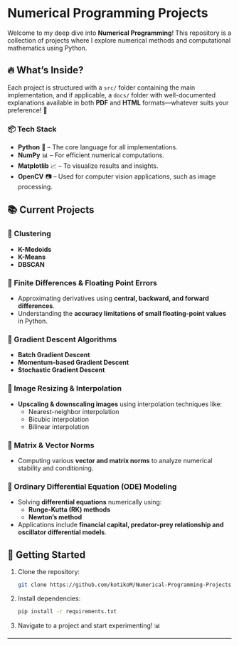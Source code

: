 # Numerical Programming Projects

Welcome to my deep dive into **Numerical Programming**! This repository is a collection of projects where I explore numerical methods and computational mathematics using Python.

## 🔥 What’s Inside?
Each project is structured with a `src/` folder containing the main implementation, and if applicable, a `docs/` folder with well-documented explanations available in both **PDF** and **HTML** formats—whatever suits your preference! 🚀

### 📦 Tech Stack
- **Python** 🐍 – The core language for all implementations.
- **NumPy** 📊 – For efficient numerical computations.
- **Matplotlib** 📈 – To visualize results and insights.
- **OpenCV** 📷 – Used for computer vision applications, such as image processing.

## 📚 Current Projects
### 🔹 Clustering
- **K-Medoids**
- **K-Means**
- **DBSCAN**

### 🔹 Finite Differences & Floating Point Errors
- Approximating derivatives using **central, backward, and forward differences**.
- Understanding the **accuracy limitations of small floating-point values** in Python.

### 🔹 Gradient Descent Algorithms
- **Batch Gradient Descent**
- **Momentum-based Gradient Descent**
- **Stochastic Gradient Descent**

### 🔹 Image Resizing & Interpolation
- **Upscaling & downscaling images** using interpolation techniques like:
  - Nearest-neighbor interpolation
  - Bicubic interpolation
  - Bilinear interpolation

### 🔹 Matrix & Vector Norms
- Computing various **vector and matrix norms** to analyze numerical stability and conditioning.

### 🔹 Ordinary Differential Equation (ODE) Modeling
- Solving **differential equations** numerically using:
  - **Runge-Kutta (RK) methods**
  - **Newton’s method**
- Applications include **financial capital, predator-prey relationship and oscillator differential models**.

## 🚀 Getting Started
1. Clone the repository:
   ```bash
   git clone https://github.com/kotikoM/Numerical-Programming-Projects.git
   ```
2. Install dependencies:
   ```bash
   pip install -r requirements.txt
   ```
3. Navigate to a project and start experimenting! 📊

---
